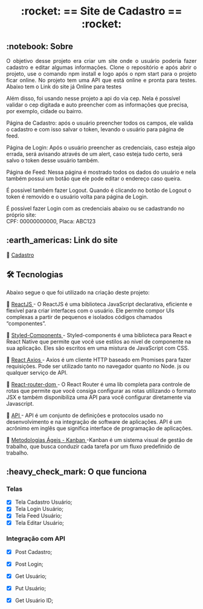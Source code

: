 
 
<!-- PROJECT TITLE -->
<h1 align='center'id="top"> :rocket: == Site de Cadastro == :rocket: </h1>


<!-- PROJECT SOBRE -->
<h2 id="sobre">:notebook: Sobre </h2>
<p align="justify">O objetivo desse projeto era criar um site onde o usuário poderia fazer cadastro e editar algumas informações.
Clone o repositório e após abrir o projeto, use o comando npm install e logo após o npm start para o projeto ficar online.
No projeto tem uma API que está online e pronta para testes.
Abaixo tem o Link do site já Online para testes

Além disso, foi usando nesse projeto a api do via cep. Nela é possível validar o cep digitada e auto preencher com as informações que precisa, por exemplo, cidade ou bairro.

Página de Cadastro: após o usuário preencher todos os campos, ele valida o cadastro e com isso salvar o token, levando o usuário para página de feed.

Página de Login: Após o usuário preencher as credenciais, caso esteja algo errada, será avisando através de um alert, caso esteja tudo certo, será salvo o token desse usuário também.

Página de Feed: Nessa página é mostrado todos os dados do usuário e nela também possui um botão que ele pode editar o endereço caso queira.

É possível também fazer Logout. Quando é clicando no botão de Logout o token é removido e o usuário volta para página de Login.

É possível fazer Login com as credenciais abaixo ou se cadastrando no próprio site: </br>
CPF: 00000000000,
Placa: ABC123
</p>

<!-- PROJECT SITE -->
<h2 id="site">:earth_americas: Link do site </h2>
<p>🔗 <a href="https://heavy-office.surge.sh/" target="_blank"> Cadastro </a>  </p>
<!-- <a href="https://heavy-office.surge.sh/" onclick="return ! window.open(this.href);"> Open in a new window</a> -->

<!-- PROJECT TECHNOLOGIES -->
<h2 id="tecnologias"> 🛠 Tecnologias </h2>

Abaixo segue o que foi utilizado na criação deste projeto:

<p>🔗 <a href="https://pt-br.reactjs.org/" target="_blank"> ReactJS </a> - O ReactJS é uma biblioteca JavaScript declarativa, eficiente e flexível para criar interfaces com o usuário. Ele permite compor UIs complexas a partir de pequenos e isolados códigos chamados “componentes”. </p>
<p>🔗 <a href="https://styled-components.com/" target="_blank"> Styled-Components <a/> - Styled-components é uma biblioteca para React e React Native que permite que você use estilos ao nível de componente na sua aplicação. Eles são escritos em uma mistura de JavaScript com CSS.</p>
<p>🔗 <a href="https://www.npmjs.com/package/axios" target="_blank"> React Axios </a> - Axios é um cliente HTTP baseado em Promises para fazer requisições. Pode ser utilizado tanto no navegador quanto no Node. js ou qualquer serviço de API.</p>
<p>🔗 <a href="https://reactrouter.com/web/guides/quick-start" target="_blank"> React-router-dom </a> - O React Router é uma lib completa para controle de rotas que permite que você consiga configurar as rotas utilizando o formato JSX e também disponibiliza uma API para você configurar diretamente via Javascript.</p>
<p>🔗 <a href="https://www.redhat.com/pt-br/topics/api/what-are-application-programming-interfaces" target="_blank"> API </a> - API é um conjunto de definições e protocolos usado no desenvolvimento e na integração de software de aplicações. API é um acrônimo em inglês que significa interface de programação de aplicações.</p>
<p>🔗 <a href="https://www.totvs.com/blog/negocios/kanban/" target="_blank"> Metodologias Ágeis - Kanban </a> -Kanban é um sistema visual de gestão de trabalho, que busca conduzir cada tarefa por um fluxo predefinido de trabalho.</p>
<!-- <p>🔗 <a href="https://scrumguides.org/docs/scrumguide/v2020/2020-Scrum-Guide-PortugueseBR-2.0.pdf" target="_blank"> Metodologias Ágeis - Scrum </a> - Scrum é um framework leve que ajuda pessoas, times e organizações a gerar valor através de soluções adaptativas para problemas complexos.</p> -->

<!-- PROJECT IT WORKS-->
<h2 id="funciona">:heavy_check_mark: O que funciona</h2>

### Telas
- [x] Tela Cadastro Usuário;
- [x] Tela Login Usuário;
- [x] Tela Feed Usuário;
- [x] Tela Editar Usuário;

### Integração com API
- [x] Post Cadastro;
- [x] Post Login;
- [x] Get Usuário;
- [x] Put Usuário;
- [x] Get Usuário ID;









